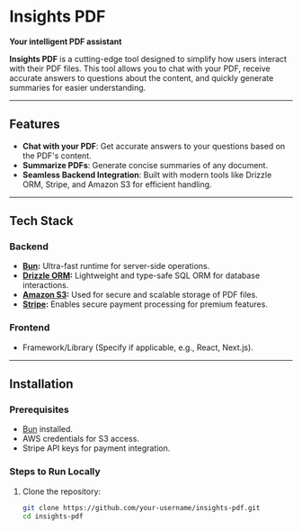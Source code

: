 
# Insights PDF  
**Your intelligent PDF assistant**  

**Insights PDF** is a cutting-edge tool designed to simplify how users interact with their PDF files. This tool allows you to chat with your PDF, receive accurate answers to questions about the content, and quickly generate summaries for easier understanding.

---

## Features
- **Chat with your PDF**: Get accurate answers to your questions based on the PDF's content.
- **Summarize PDFs**: Generate concise summaries of any document.
- **Seamless Backend Integration**: Built with modern tools like Drizzle ORM, Stripe, and Amazon S3 for efficient handling.

---

## Tech Stack
### Backend
- **[Bun](https://bun.sh/):** Ultra-fast runtime for server-side operations.
- **[Drizzle ORM](https://orm.drizzle.team/):** Lightweight and type-safe SQL ORM for database interactions.
- **[Amazon S3](https://aws.amazon.com/s3/):** Used for secure and scalable storage of PDF files.
- **[Stripe](https://stripe.com/):** Enables secure payment processing for premium features.

### Frontend
- Framework/Library (Specify if applicable, e.g., React, Next.js).

---

## Installation

### Prerequisites
- [Bun](https://bun.sh/) installed.
- AWS credentials for S3 access.
- Stripe API keys for payment integration.

### Steps to Run Locally
1. Clone the repository:
   ```bash
   git clone https://github.com/your-username/insights-pdf.git
   cd insights-pdf
